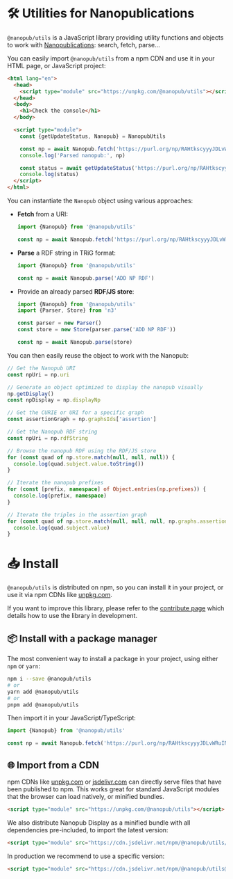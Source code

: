 # 🛠️ Utilities for Nanopublications

`@nanopub/utils` is a JavaScript library providing utility functions and objects to work with [Nanopublications](https://nanopub.net): search, fetch, parse...

You can easily import `@nanopub/utils` from a npm CDN and use it in your HTML page, or JavaScript project:

```html
<html lang="en">
  <head>
    <script type="module" src="https://unpkg.com/@nanopub/utils"></script>
  </head>
  <body>
    <h1>Check the console</h1>
  </body>

  <script type="module">
    const {getUpdateStatus, Nanopub} = NanopubUtils

    const np = await Nanopub.fetch('https://purl.org/np/RAHtkscyyyJDLvWRuINckQrn5rbHzQKvwakNVC3fmRzGU')
    console.log('Parsed nanopub:', np)

    const status = await getUpdateStatus('https://purl.org/np/RAHtkscyyyJDLvWRuINckQrn5rbHzQKvwakNVC3fmRzGU')
    console.log(status)
  </script>
</html>
```

You can instantiate the `Nanopub` object using various approaches:

- **Fetch** from a URI:

  ```typescript
  import {Nanopub} from '@nanopub/utils'

  const np = await Nanopub.fetch('https://purl.org/np/RAHtkscyyyJDLvWRuINckQrn5rbHzQKvwakNVC3fmRzGU')
  ```

- **Parse** a RDF string in TRiG format:

  ```typescript
  import {Nanopub} from '@nanopub/utils'

  const np = await Nanopub.parse('ADD NP RDF')
  ```

- Provide an already parsed **RDF/JS store**:

  ```typescript
  import {Nanopub} from '@nanopub/utils'
  import {Parser, Store} from 'n3'
  
  const parser = new Parser()
  const store = new Store(parser.parse('ADD NP RDF'))
  
  const np = await Nanopub.parse(store)
  ```

You can then easily reuse the object to work with the Nanopub:

```typescript
// Get the Nanopub URI
const npUri = np.uri

// Generate an object optimized to display the nanopub visually
np.getDisplay()
const npDisplay = np.displayNp

// Get the CURIE or URI for a specific graph
const assertionGraph = np.graphsIds['assertion']

// Get the Nanopub RDF string
const npUri = np.rdfString

// Browse the nanopub RDF using the RDF/JS store
for (const quad of np.store.match(null, null, null)) {
  console.log(quad.subject.value.toString())
}

// Iterate the nanopub prefixes
for (const [prefix, namespace] of Object.entries(np.prefixes)) {
  console.log(prefix, namespace)
}

// Iterate the triples in the assertion graph
for (const quad of np.store.match(null, null, null, np.graphs.assertion)) {
  console.log(quad.subject.value)
}
```

# 📥️ Install

`@nanopub/utils` is distributed on npm, so you can install it in your project, or use it via npm CDNs like [unpkg.com](https://unpkg.com).

If you want to improve this library, please refer to the [contribute page](/pages/CONTRIBUTING.html) which details how to use the library in development.

## 📦️ Install with a package manager

The most convenient way to install a package in your project, using either `npm` or `yarn`:

```bash
npm i --save @nanopub/utils
# or
yarn add @nanopub/utils
# or
pnpm add @nanopub/utils
```

Then import it in your JavaScript/TypeScript:

```typescript
import {Nanopub} from '@nanopub/utils'

const np = await Nanopub.fetch('https://purl.org/np/RAHtkscyyyJDLvWRuINckQrn5rbHzQKvwakNVC3fmRzGU')
```

## 🌐 Import from a CDN

npm CDNs like [unpkg.com](https://unpkg.com) or [jsdelivr.com](https://www.jsdelivr.com) can directly serve files that have been published to npm. This works great for standard JavaScript modules that the browser can load natively, or minified bundles.

```html
<script type="module" src="https://unpkg.com/@nanopub/utils"></script>
```

We also distribute Nanopub Display as a minified bundle with all dependencies pre-included, to import the latest version:

```html
<script type="module" src="https://cdn.jsdelivr.net/npm/@nanopub/utils/dist/index.min.js"></script>
```

In production we recommend to use a specific version:

```html
<script type="module" src="https://cdn.jsdelivr.net/npm/@nanopub/utils@1.0.7/dist/index.min.js"></script>
```
